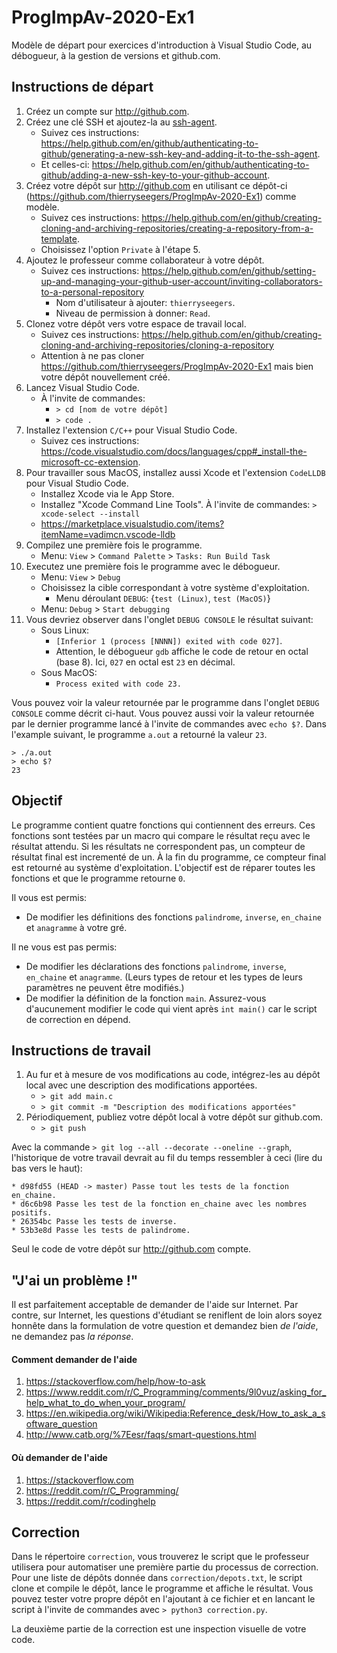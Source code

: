 # ProgImpAv-2020-Ex1
Modèle de départ pour exercices d'introduction à Visual Studio Code, au débogueur, à la gestion de versions et github.com.

## Instructions de départ

1. Créez un compte sur http://github.com.
1. Créez une clé SSH et ajoutez-la au [ssh-agent](https://fr.wikipedia.org/wiki/Ssh-agent).
    - Suivez ces instructions: https://help.github.com/en/github/authenticating-to-github/generating-a-new-ssh-key-and-adding-it-to-the-ssh-agent.
    - Et celles-ci: https://help.github.com/en/github/authenticating-to-github/adding-a-new-ssh-key-to-your-github-account.
1. Créez votre dépôt sur http://github.com en utilisant ce dépôt-ci (https://github.com/thierryseegers/ProgImpAv-2020-Ex1) comme modèle.
    - Suivez ces instructions: https://help.github.com/en/github/creating-cloning-and-archiving-repositories/creating-a-repository-from-a-template.
    - Choisissez l'option `Private` à l'étape 5.
1. Ajoutez le professeur comme collaborateur à votre dépôt.
    - Suivez ces instructions: https://help.github.com/en/github/setting-up-and-managing-your-github-user-account/inviting-collaborators-to-a-personal-repository
        - Nom d'utilisateur à ajouter: `thierryseegers`.
        - Niveau de permission à donner: `Read`.
1. Clonez votre dépôt vers votre espace de travail local.
    - Suivez ces instructions: https://help.github.com/en/github/creating-cloning-and-archiving-repositories/cloning-a-repository
    - Attention à ne pas cloner https://github.com/thierryseegers/ProgImpAv-2020-Ex1 mais bien votre dépôt nouvellement créé.
1. Lancez Visual Studio Code.
    - À l'invite de commandes:
        - `> cd [nom de votre dépôt]`
        - `> code .`
1. Installez l'extension `C/C++` pour Visual Studio Code.
    - Suivez ces instructions: https://code.visualstudio.com/docs/languages/cpp#_install-the-microsoft-cc-extension.
1. Pour travailler sous MacOS, installez aussi Xcode et l'extension `CodeLLDB` pour Visual Studio Code.
    - Installez Xcode via le App Store.
    - Installez "Xcode Command Line Tools". À l'invite de commandes: `> xcode-select --install`
    - https://marketplace.visualstudio.com/items?itemName=vadimcn.vscode-lldb <!-- Mesure temporaire tant que https://github.com/microsoft/vscode-cpptools/issues/3829 n'est pas résolu. -->
1. Compilez une première fois le programme.
    - Menu: `View` > `Command Palette` > `Tasks: Run Build Task`
1. Executez une première fois le programme avec le débogueur.
    - Menu: `View` > `Debug`
    - Choisissez la cible correspondant à votre système d'exploitation.
        - Menu déroulant `DEBUG`: {`test (Linux)`, `test (MacOS)`}
    - Menu: `Debug` > `Start debugging`
1. Vous devriez observer dans l'onglet `DEBUG CONSOLE` le résultat suivant:
    - Sous Linux: 
        - `[Inferior 1 (process [NNNN]) exited with code 027]`.
        - Attention, le débogueur `gdb` affiche le code de retour en octal (base 8). Ici, `027` en octal est `23` en décimal.
    - Sous MacOS: 
        - `Process exited with code 23.`

Vous pouvez voir la valeur retournée par le programme dans l'onglet `DEBUG CONSOLE` comme décrit ci-haut.
Vous pouvez aussi voir la valeur retournée par le dernier programme lancé à l'invite de commandes avec `echo $?`.
Dans l'example suivant, le programme `a.out` a retourné la valeur `23`.
```
> ./a.out
> echo $?
23
```

## Objectif

Le programme contient quatre fonctions qui contiennent des erreurs.
Ces fonctions sont testées par un macro qui compare le résultat reçu avec le résultat attendu.
Si les résultats ne correspondent pas, un compteur de résultat final est incrementé de un.
À la fin du programme, ce compteur final est retourné au système d'exploitation.
L'objectif est de réparer toutes les fonctions et que le programme retourne `0`.

Il vous est permis: 
- De modifier les définitions des fonctions `palindrome`, `inverse`, `en_chaine` et `anagramme` à votre gré.

Il ne vous est pas permis:
- De modifier les déclarations des fonctions `palindrome`, `inverse`, `en_chaine` et `anagramme`. (Leurs types de retour et les types de leurs paramètres ne peuvent être modifiés.)
- De modifier la définition de la fonction `main`. Assurez-vous d'aucunement modifier le code qui vient après `int main()` car le script de correction en dépend.

## Instructions de travail

1. Au fur et à mesure de vos modifications au code, intégrez-les au dépôt local avec une description des modifications apportées.
    - `> git add main.c`
    - `> git commit -m "Description des modifications apportées"`
1. Périodiquement, publiez votre dépôt local à votre dépôt sur github.com.
    - `> git push`

Avec la commande `> git log --all --decorate --oneline --graph`, l'historique de votre travail devrait au fil du temps ressembler à ceci  (lire du bas vers le haut):

```
* d98fd55 (HEAD -> master) Passe tout les tests de la fonction en_chaine.
* d6c6b98 Passe les test de la fonction en_chaine avec les nombres positifs.
* 26354bc Passe les tests de inverse.
* 53b3e8d Passe les tests de palindrome.
```

Seul le code de votre dépôt sur http://github.com compte.

## "J'ai un problème !"

Il est parfaitement acceptable de demander de l'aide sur Internet.
Par contre, sur Internet, les questions d'étudiant se reniflent de loin alors soyez honnête dans la formulation de votre question et demandez bien *de l'aide*, ne demandez pas *la réponse*.

#### Comment demander de l'aide
1. https://stackoverflow.com/help/how-to-ask
1. https://www.reddit.com/r/C_Programming/comments/9l0vuz/asking_for_help_what_to_do_when_your_program/
1. https://en.wikipedia.org/wiki/Wikipedia:Reference_desk/How_to_ask_a_software_question
1. http://www.catb.org/%7Eesr/faqs/smart-questions.html

#### Où demander de l'aide
1. https://stackoverflow.com
1. https://reddit.com/r/C_Programming/
1. https://reddit.com/r/codinghelp

## Correction

Dans le répertoire `correction`, vous trouverez le script que le professeur utilisera pour automatiser une première partie du processus de correction.
Pour une liste de dépôts donnée dans `correction/depots.txt`, le script clone et compile le dépôt, lance le programme et affiche le résultat.
Vous pouvez tester votre propre dépôt en l'ajoutant à ce fichier et en lancant le script à l'invite de commandes avec `> python3 correction.py`.

La deuxième partie de la correction est une inspection visuelle de votre code.

